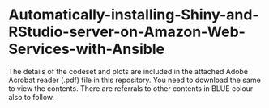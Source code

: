 # Automatically-installing-Shiny-and-RStudio-server-on-Amazon-Web-Services-with-Ansible

The details of the codeset and plots are included in the attached Adobe Acrobat reader (.pdf) file in this repository. 
You need to download the same to view the contents. There are referrals to other contents in BLUE colour also to follow.
